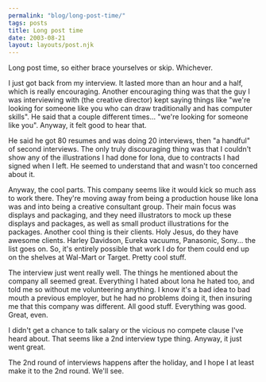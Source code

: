 ```yaml
---
permalink: "blog/long-post-time/"
tags: posts
title: Long post time
date: 2003-08-21
layout: layouts/post.njk
---
```


Long post time, so either brace yourselves or skip. Whichever.

I just got back from my interview. It lasted more than an hour and a half, which is really encouraging. Another encouraging thing was that the guy I was interviewing with (the creative director) kept saying things like "we're looking for someone like you who can draw traditionally and has computer skills". He said that a couple different times... "we're looking for someone like you". Anyway, it felt good to hear that.

He said he got 80 resumes and was doing 20 interviews, then "a handful" of second interviews. The only truly discouraging thing was that I couldn't show any of the illustrations I had done for Iona, due to contracts I had signed when I left. He seemed to understand that and wasn't too concerned about it. 

Anyway, the cool parts. This company seems like it would kick so much ass to work there. They're moving away from being a production house like Iona was and into being a creative consultant group. Their main focus was displays and packaging, and they need illustrators to mock up these displays and packages, as well as small product illustrations for the packages. Another cool thing is their clients. Holy Jesus, do they have awesome clients. Harley Davidson, Eureka vacuums, Panasonic, Sony... the list goes on. So, it's entirely possible that work I do for them could end up on the shelves at Wal-Mart or Target. Pretty cool stuff.

The interview just went really well. The things he mentioned about the company all seemed great. Everything I hated about Iona he hated too, and told me so without me volunteering anything. I know it's a bad idea to bad mouth a previous employer, but he had no problems doing it, then insuring me that this company was different. All good stuff. Everything was good. Great, even. 

I didn't get a chance to talk salary or the vicious no compete clause I've heard about. That seems like a 2nd interview type thing. Anyway, it just went great. 

The 2nd round of interviews happens after the holiday, and I hope I at least make it to the 2nd round. We'll see.